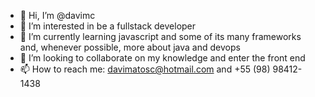 - 👋 Hi, I’m @davimc
- 👀 I’m interested in be a fullstack developer
- 🌱 I’m currently learning javascript and some of its many frameworks and, whenever possible, more about java and devops
- 💞️ I’m looking to collaborate on my knowledge and enter the front end
- 📫 How to reach me: davimatosc@hotmail.com and +55 (98) 98412-1438

<!---
davimc/davimc is a ✨ special ✨ repository because its `README.md` (this file) appears on your GitHub profile.
You can click the Preview link to take a look at your changes.
--->
